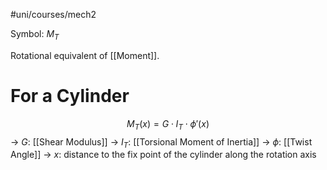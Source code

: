 #uni/courses/mech2 

Symbol: $M_{T}$

Rotational equivalent of [[Moment]].

# For a Cylinder

$$
M_{T}(x) = G \cdot I_{T} \cdot \phi'(x)
$$
-> $G$: [[Shear Modulus]]
-> $I_{T}$: [[Torsional Moment of Inertia]]
-> $\phi$: [[Twist Angle]]
-> $x$: distance to the fix point of the cylinder along the rotation axis